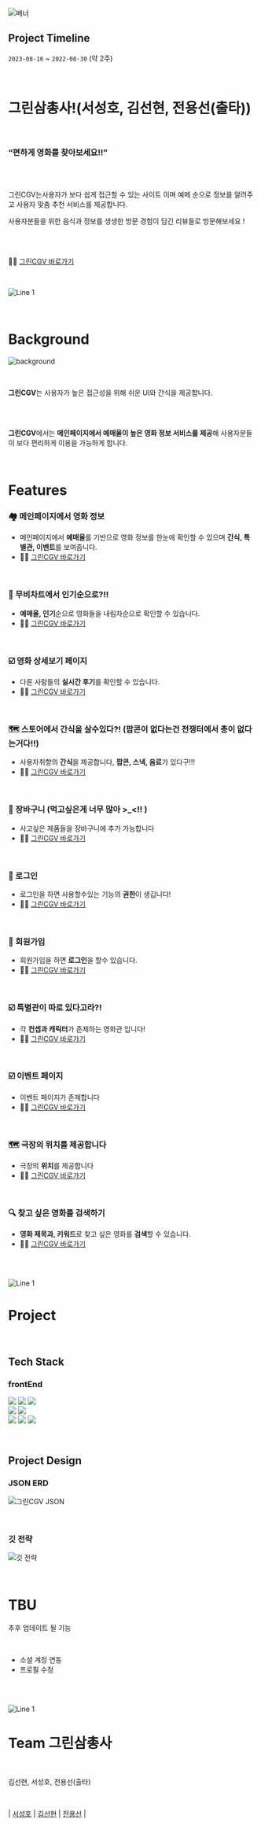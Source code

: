 ![배너](https://img.freepik.com/free-vector/flat-design-cinema-festival-facebook-cover_23-2149922985.jpg?w=2000)

## Project Timeline

`2023-08-16` ~  `2022-08-30` (약 2주)

<br>

# 그린삼총사!(서성호, 김선현, 전용선(출타))

<br>

### “편하게 영화를 찾아보세요!!”

<br>
<br>

그린CGV는사용자가 보다 쉽게 접근할 수 있는 사이트 이며 예메 순으로 정보를 알려주고 사용자 맞춤 추천 서비스를 제공합니다.

사용자분들을 위한 음식과 정보를 생생한 방문 경험이 담긴 리뷰들로 방문해보세요 !


<br>
<br>

👩‍🦼 [그린CGV 바로가기](http://127.0.0.1:5500/Cgv/index.html)

<br>

![Line 1](https://user-images.githubusercontent.com/90380269/181489532-4bbb5041-8de1-4ac9-89b2-9400e577ddd2.png)

<br>

# Background

![background](https://prod-ripcut-delivery.disney-plus.net/v1/variant/disney/845EEC18D1D8326A827C052EC285EF1A56331E043F29B6C574BFA176DFD5DDF9/scale?width=1200&aspectRatio=1.78&format=jpeg)

<br>


<b>그린CGV</b>는 사용자가 높은 접근성을 위해 쉬운 UI와 간식을 제공합니다.



<br>
<br>

**그린CGV**에서는 **메인페이지에서 예매율이 높은 영화 정보 서비스를 제공**해 사용자분들이 보다 편리하게 이용을 가능하게 합니다.


<br>

# Features

### 🏘 메인페이지에서 영화 정보
    
- 메인페이지에서 **예매율**를 기반으로 영화 정보를 한눈에 확인할 수 있으며 **간식, 특별관, 이벤트**를 보여줍니다.
- 👩‍🦼 [그린CGV 바로가기](http://127.0.0.1:5500/Cgv/index.html)
    
<br>

### 🤔 무비차트에서 인기순으로?!!
    
- **예매율, 인기**순으로 영화들을 내림차순으로 확인할 수 있습니다.
- 👩‍🦼 [그린CGV 바로가기](http://127.0.0.1:5500/Cgv/movieList.html)
    

    
<br>    

### ☑️ 영화 상세보기 페이지
    
- 다른 사람들의 **실시간 후기**를 확인할 수 있습니다.
- 👩‍🦼 [그린CGV 바로가기](http://127.0.0.1:5500/Cgv/movieDetail.html)
    
<br>    

### 🗺 스토어에서 간식을 살수있다?! (팝콘이 없다는건 전쟁터에서 총이 없다는거다!!)
    
- 사용자취향의 **간식**을 제공합니다, **팝콘, 스낵, 음료**가 있다구!!!
- 👩‍🦼 [그린CGV 바로가기](http://127.0.0.1:5500/Cgv/store.html)
    
<br>    

### 🔖 장바구니 (먹고싶은게 너무 많아 >_<!! )
    
- 사고싶은 제품들을 장바구니에 추가 가능합니다
- 👩‍🦼 [그린CGV 바로가기](http://127.0.0.1:5500/Cgv/cart.html)
    
<br>    

### 📄 로그인
    
- 로그인을 하면 사용할수있는 기능의 **권한**이 생깁니다!
- 👩‍🦼 [그린CGV 바로가기](http://127.0.0.1:5500/Cgv/login.html)

<br>

### 📄 회원가입
    
- 회원가입을 하면 **로그인**을 할수 있습니다.
- 👩‍🦼 [그린CGV 바로가기](http://127.0.0.1:5500/Cgv/join.html)
<br>

### ☑️ 특별관이 따로 있다고라?!
    
- 각 **컨셉과 캐릭터**가 존제하는 영화관 입니다!
- 👩‍🦼 [그린CGV 바로가기](http://127.0.0.1:5500/Cgv/special_theater.html)
    
<br>


### ☑️ 이벤트 페이지
    
- 이벤트 페이지가 존제합니다
- 👩‍🦼 [그린CGV 바로가기](http://127.0.0.1:5500/Cgv/event.html)
    
<br>

### 🗺 극장의 위치를 제공합니다
    
- 극장의 **위치**를 제공합니다
- 👩‍🦼 [그린CGV 바로가기](http://127.0.0.1:5500/Cgv/theaters.html)
    
<br>

### 🔍 찾고 싶은 영화를 검색하기
    
- **영화 제목과, 키워드**로 찾고 싶은 영화를 **검색**할 수 있습니다.
- 👩‍🦼 [그린CGV 바로가기](http://127.0.0.1:5500/Cgv/index.html)

<br>
<br>

![Line 1](https://user-images.githubusercontent.com/90380269/181489532-4bbb5041-8de1-4ac9-89b2-9400e577ddd2.png)

# Project

<br>

## Tech Stack


### frontEnd

<p>
  <img src="https://img.shields.io/badge/JavaScript-3178C6?style=for-the-badge&logo=JavaScript&logoColor=white">
      <img src="https://img.shields.io/badge/html-E34F26?style=for-the-badge&logo=html5&logoColor=white">
  <img src="https://img.shields.io/badge/css-1572B6?style=for-the-badge&logo=css3&logoColor=white">
    
<br>
    
  <img src="https://img.shields.io/badge/git-61DAFB?style=for-the-badge&logo=git&logoColor=black">
  <img src="https://img.shields.io/badge/gitHub-3968DC?style=for-the-badge&logo=gitHub&logoColor=white">
<br>
  <img src="https://img.shields.io/badge/sourcetree-%232671E5.svg?style=for-the-badge&logo=sourcetree&logoColor=white">
  <img src="https://img.shields.io/badge/Jquery-D05C4B?style=for-the-badge&logo=Jquery&logoColor=white">
  <img src="https://img.shields.io/badge/VScode-569A31?style=for-the-badge&logo=VScode&logoColor=white">
    
<br>
</p>


<br>

## Project Design

### JSON ERD

![그린CGV JSON](https://github.com/kokoa322/green-front/assets/105048235/19911e08-f967-4e4a-b91d-133d55aee463)





<br>

### 깃 전략

![깃 전략](https://github.com/kokoa322/green-front/assets/105048235/4c0d424e-fe34-485e-a287-1e197767c88a)



<br>


# TBU

추후 업데이트 될 기능

<br>

- 소셜 계정 연동
- 프로필 수정

<br>
<br>


![Line 1](https://user-images.githubusercontent.com/90380269/181489532-4bbb5041-8de1-4ac9-89b2-9400e577ddd2.png)

# Team 그린삼총사

<br>

김선현, 서성호, 전용선(출타)

<Br>

| [서성호](https://github.com/) | [김선현](https://github.com/kokoa322) | [전용선](https://github.com) |                                       




